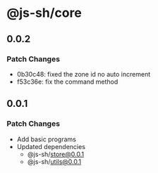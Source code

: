 # @js-sh/core

## 0.0.2

### Patch Changes

- 0b30c48: fixed the zone id no auto increment
- f53c36e: fix the command method

## 0.0.1

### Patch Changes

- Add basic programs
- Updated dependencies
  - @js-sh/store@0.0.1
  - @js-sh/utils@0.0.1
